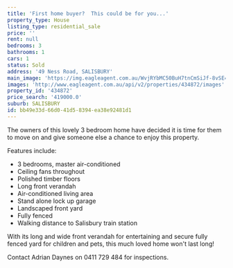 ```yaml
---
title: 'First home buyer?  This could be for you...'
property_type: House
listing_type: residential_sale
price: ''
rent: null
bedrooms: 3
bathrooms: 1
cars: 1
status: Sold
address: '49 Ness Road, SALISBURY'
main_image: 'https://img.eagleagent.com.au/WvjRYbMC50BuH7tnCmSiJf-8vSE=/1280x854/smart/https://s3-us-west-2.amazonaws.com/eagleagent-orig/images/6818479/104608536-image-M.jpg'
images: 'http://www.eagleagent.com.au/api/v2/properties/434872/images'
property_id: '434872'
price_search: '419000.0'
suburb: SALISBURY
id: bb49e33d-66d0-41d5-8394-ea38e92481d1
---
```

The owners of this lovely 3 bedroom home have decided it is time for them to move on and give someone else a chance to enjoy this property.

Features include:
* 3 bedrooms, master air-conditioned
* Ceiling fans throughout
* Polished timber floors
* Long front verandah
* Air-conditioned living area
* Stand alone lock up garage
* Landscaped front yard
* Fully fenced
* Walking distance to Salisbury train station

With its long and wide front verandah for entertaining and secure fully fenced yard for children and pets, this much loved home won't last long!

Contact Adrian Daynes on 0411 729 484 for inspections.